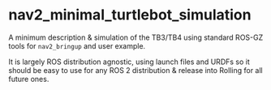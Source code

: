 # nav2_minimal_turtlebot_simulation

A minimum description & simulation of the TB3/TB4 using standard ROS-GZ tools for ``nav2_bringup`` and user example.

It is largely ROS distribution agnostic, using launch files and URDFs so it should be easy to use for any ROS 2 distribution & release into Rolling for all future ones. 

